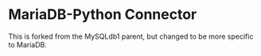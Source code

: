 MariaDB-Python Connector
========

This is forked from the MySQLdb1 parent, but changed to be more specific to MariaDB.
